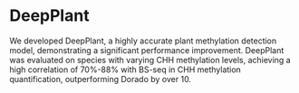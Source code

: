 # DeepPlant
We developed DeepPlant, a highly accurate plant methylation detection model, demonstrating a significant performance improvement. DeepPlant was evaluated on species with varying CHH methylation levels, achieving a high correlation of 70%-88% with BS-seq in CHH methylation quantification, outperforming Dorado by over 10.
